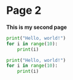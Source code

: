 # Page 2

**This is my second page**

```python
print("Hello, world!")
for i in range(10):
    print(i)
```

```python
print("Hello, world!")
for i in range(10):
    print(i)
```
